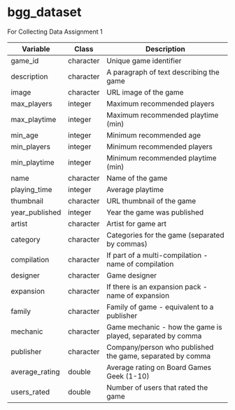 # bgg_dataset
For Collecting Data Assignment 1

| Variable         | Class     | Description                                         |
|------------------|-----------|-----------------------------------------------------|
| game_id          | character | Unique game identifier                              |
| description      | character | A paragraph of text describing the game             |
| image            | character | URL image of the game                                |
| max_players      | integer   | Maximum recommended players                         |
| max_playtime     | integer   | Maximum recommended playtime (min)                  |
| min_age          | integer   | Minimum recommended age                              |
| min_players      | integer   | Minimum recommended players                         |
| min_playtime     | integer   | Minimum recommended playtime (min)                  |
| name             | character | Name of the game                                     |
| playing_time     | integer   | Average playtime                                     |
| thumbnail        | character | URL thumbnail of the game                            |
| year_published   | integer   | Year the game was published                          |
| artist           | character | Artist for game art                                  |
| category         | character | Categories for the game (separated by commas)        |
| compilation      | character | If part of a multi-compilation - name of compilation |
| designer         | character | Game designer                                       |
| expansion        | character | If there is an expansion pack - name of expansion    |
| family           | character | Family of game - equivalent to a publisher          |
| mechanic         | character | Game mechanic - how the game is played, separated by comma |
| publisher        | character | Company/person who published the game, separated by comma |
| average_rating   | double    | Average rating on Board Games Geek (1-10)            |
| users_rated      | double    | Number of users that rated the game                  |
